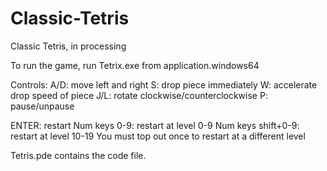 # Classic-Tetris
Classic Tetris, in processing

To run the game, run Tetrix.exe from application.windows64

Controls:
A/D: move left and right
S: drop piece immediately
W: accelerate drop speed of piece
J/L: rotate clockwise/counterclockwise
P: pause/unpause

ENTER: restart
Num keys 0-9: restart at level 0-9
Num keys shift+0-9: restart at level 10-19
You must top out once to restart at a different level

Tetris.pde contains the code file.
